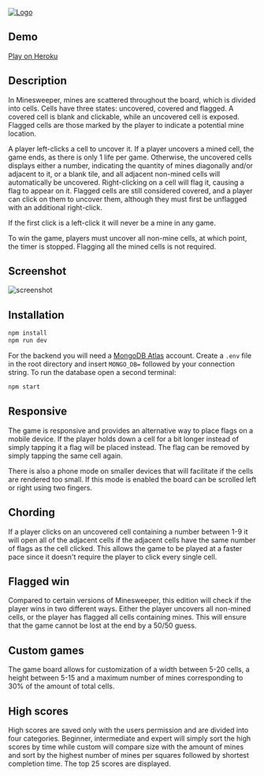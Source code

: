 [![Logo](https://raw.githubusercontent.com/jensengbg-jack-carling/minesweeper/e471a123355f22b924b87df15b7977dc1b1edd17/src/assets/logo.svg)](https://minesweeper-ts.herokuapp.com/)

## Demo

[Play on Heroku](https://minesweeper-ts.herokuapp.com/)

## Description

In Minesweeper, mines are scattered throughout the board, which is divided into cells. Cells have three states: uncovered, covered and flagged. A covered cell is blank and clickable, while an uncovered cell is exposed. Flagged cells are those marked by the player to indicate a potential mine location.

A player left-clicks a cell to uncover it. If a player uncovers a mined cell, the game ends, as there is only 1 life per game. Otherwise, the uncovered cells displays either a number, indicating the quantity of mines diagonally and/or adjacent to it, or a blank tile, and all adjacent non-mined cells will automatically be uncovered. Right-clicking on a cell will flag it, causing a flag to appear on it. Flagged cells are still considered covered, and a player can click on them to uncover them, although they must first be unflagged with an additional right-click.

If the first click is a left-click it will never be a mine in any game.

To win the game, players must uncover all non-mine cells, at which point, the timer is stopped. Flagging all the mined cells is not required.

## Screenshot

![screenshot](https://user-images.githubusercontent.com/72305598/133389382-ff75eaa6-ebb4-4d7b-9acf-b4c903931337.jpg)

## Installation

```bash
npm install
npm run dev
```

For the backend you will need a [MongoDB Atlas](https://www.mongodb.com/cloud/atlas) account. Create a `.env` file in the root directory and insert `MONGO_DB=` followed by your connection string. To run the database open a second terminal:

```bash
npm start
```

## Responsive

The game is responsive and provides an alternative way to place flags on a mobile device. If the player holds down a cell for a bit longer instead of simply tapping it a flag will be placed instead. The flag can be removed by simply tapping the same cell again.

There is also a phone mode on smaller devices that will facilitate if the cells are rendered too small. If this mode is enabled the board can be scrolled left or right using two fingers.

## Chording

If a player clicks on an uncovered cell containing a number between 1-9 it will open all of the adjacent cells if the adjacent cells have the same number of flags as the cell clicked. This allows the game to be played at a faster pace since it doesn't require the player to click every single cell.

## Flagged win

Compared to certain versions of Minesweeper, this edition will check if the player wins in two different ways. Either the player uncovers all non-mined cells, or the player has flagged all cells containing mines. This will ensure that the game cannot be lost at the end by a 50/50 guess.

## Custom games

The game board allows for customization of a width between 5-20 cells, a height between 5-15 and a maximum number of mines corresponding to 30% of the amount of total cells.

## High scores

High scores are saved only with the users permission and are divided into four categories. Beginner, intermediate and expert will simply sort the high scores by time while custom will compare size with the amount of mines and sort by the highest number of mines per squares followed by shortest completion time. The top 25 scores are displayed.

